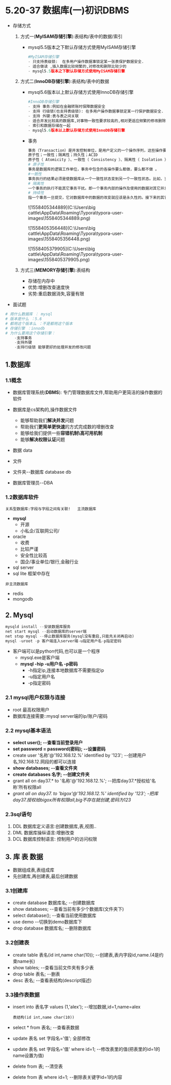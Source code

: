 # 5.20-37 数据库(一)初识DBMS

- 存储方式

  1. 方式一(**MyISAM存储引擎**):表结构/表中的数据/索引

     - mysql5.5版本之下默认存储方式使用MyISAM存储引擎

       ```python
       #MyISAM存储引擎
       - 只支持表级锁:  在多用户操作数据事锁定某一张表保护数据安全.
       - 适合做读 ,插入数据比较频繁的,对修改和删除比较少的
       - mysql5.5版本之下默认存储方式使用MyISAM存储引擎
       ```

  2. 方式二(**InnoDB存储引擎**):表结构/表中的数据

     - mysql5.6版本以上默认存储方式使用InnoDB存储引擎

       ```python
       #InnoDB存储引擎
       - 支持 事务:例如在金融转账时保障数据安全
       - 支持 行级锁(也支持表级锁): 在多用户操作数据事锁定某一行保护数据安全.
       - 支持 外键:表与表之间关联
       - 适合并发比较高的数据库,对事物一致性要求较高的,相对更适应频繁的修改删除操作
       - 索引和数据存储在一起
       - mysql5.6版本以上默认存储方式使用InnoDB存储引擎
       ```

     - 事务

       ```python
       事务（Transaction）是并发控制单位，是用户定义的一个操作序列，这些操作要么都做，要么都不做，是一个不可分割的工作单位。
       原子性；一致性；隔离性；持久性；ACID 
       原子性（ Atomicity ）、一致性（ Consistency ）、隔离性（ Isolation ）和持续性（ Durability ）。这四个特性简称为 ACID 特性。
       # 原子性
       事务是数据库的逻辑工作单位，事务中包含的各操作要么都做，要么都不做 。
       #一致性
       事务执行的结果必须是使数据库从一个一致性状态变到另一个一致性状态。比如，当数据库只包含成功事务提交的结果时，就说数据库处于一致性状态。如果数据库系统在运行中发生故障，有些事务尚未完成就被迫中断，这些未完成事务对数据库所做的修改有一部分已写入物理数据库，这时数据库就处于一种不正确的状态，或者说是不一致的状态。
       # 隔离性
       一个事务的执行不能其它事务干扰。即一个事务内部的操作及使用的数据对其它并发事务是隔离的，并发执行的各个事务之间不能互相干扰。
       # 持续性
       指一个事务一旦提交，它对数据库中的数据的改变就应该是永久性的。接下来的其它操作或故障不应该对其执行结果有任何影响。
       ```

        ![1558405344889](C:\Users\big cattle\AppData\Roaming\Typora\typora-user-images\1558405344889.png)
            
        ![1558405356448](C:\Users\big cattle\AppData\Roaming\Typora\typora-user-images\1558405356448.png)
            
          ![1558405379905](C:\Users\big cattle\AppData\Roaming\Typora\typora-user-images\1558405379905.png)

  3. 方式三(**MEMORY存储引擎**):表结构

     - 存储在内存中
     - 优势:增删改查速度快
     - 劣势:重启数据消失,容量有限

- 面试题

```python
# 用什么数据库 ： mysql
# 版本是什么 ：5.6
# 都用这个版本么 ：不是都用这个版本
# 存储引擎 ：innodb
# 为什么要用这个存储引擎：
    -支持事务 
    -支持外键 
    -支持行级锁 能够更好的处理并发的修改问题
```

## 1.数据库

### 1.1概念

- 数据库管理系统(**DBMS**): 专门管理数据库文件,帮助用户更简洁的操作数据的软件

- 数据库是cs架构的,操作数据文件
  - 能够帮助我们**解决并发**问题
  - 帮助我们**更简单更快速**的方式完成数的增删改查
  - 能够给我们提供一些**容错机制\高可用机制**
  - 能够**解决权限认证**问题

- 数据 data
- 文件
- 文件夹--数据库 database db
- 数据库管理员--DBA

### 1.2数据库软件

```关系型数据库:字段与字段之间有关联!   主流数据库```

- **mysql**	
  - 开源
  - 小私企/互联网公司/
- oracle    
  - 收费
  - 比较严谨
  - 安全性比较高
  - 国企/事业单位/银行,金融行业
- sql server
- sql lite   框架中存在

```非主流数据库```

- redis
- mongodb

## 2. Mysql

```python
mysqld install --安装数据库服务
net start mysql --启动数据库的server端
net stop mysql --停止数据库服务(mysql没有重启,只能先关闭再启动)
mysql -uroot -p	客户端连入server端-u指定用户名-p指定密码
```

- 客户端可以是python代码,也可以是一个程序
  - mysql.exe是客户端
  - **mysql -hip -u用户名 -p密码**
    - -h指定ip,连接本地数据库不需要指定ip
    - -u指定用户名
    - -p指定密码

### 2.1 mysql用户权限与连接

- root  最高权限用户
- 数据库连接需要::mysql server端的ip/账户/密码

### 2.2 mysql基本语法

- **select user();  --查看当前登录用户**
- **set password = password(密码); --设置密码**
- create user '名称'@'192.168.12.%' identified by '123'; --创建用户名,192.168.12.网段的都可以连接
- **show databases; --查看文件夹**
- **create databases 名字; --创建文件夹**
- grant all on day37.* to '名称'@'192.168.12.%';  --把库day37.*授权给'名称'所有权限all
- **grant all on day37.* to 'bigox'@'192.168.12.%' identified by '123';  -把库day37.*授权给bigox所有权限all,big不存在就创建,密码为123**

### 2.3sql语句

1. DDL 数据库定义语言:创建数据库,表,视图..
2. DML 数据库操纵语言:增删改查
3. DCL 数据库控制语言: 控制用户的访问权限

## 3. 库 表 数据

- 数据组成表,表组成库
- 先创建库,再创建表,最后创建数据

### 3.1创建库

- create database 数据库名; --创建数据库
- show databases; --查看当前有多少个数据库(文件夹下)
- select database(); --查看当前使用数据库
- use demo --切换到demo数据库下
- drop database 数据库名; --删除数据库

### 3.2创建表

- create table 表名(id int,name char(10)); --创建表,表内字段id,name.(4是约束name长)
- show tables; --查看当前文件夹有多少表
- drop table 表名; --删表
- desc 表名; --查看表结构(descript描述)

### 3.3操作表数据

- insert into 表名字 values (1,'alex'); --增加数据,id=1,name=alex

  ```表结构(id int,name char(10))```

- select * from 表名; --查看表数据

- update 表名 set 字段名='值'; 全部修改

- update 表名 set 字段名='值' where id=1; --修改表里的值(把表里的id=1的name设置为值)

- delete from 表; --清空表

- delete from 表 where id=1; --删除表关键字id=1的内容